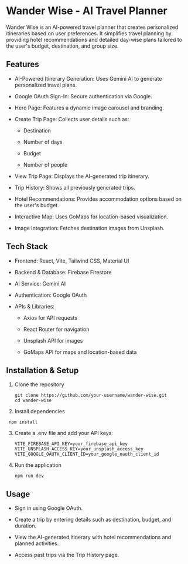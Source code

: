 # Wander Wise - AI Travel Planner

Wander Wise is an AI-powered travel planner that creates personalized itineraries based on user preferences. It simplifies travel planning by providing hotel recommendations and detailed day-wise plans tailored to the user's budget, destination, and group size.

## Features

- AI-Powered Itinerary Generation: Uses Gemini AI to generate personalized travel plans.

- Google OAuth Sign-In: Secure authentication via Google.

- Hero Page: Features a dynamic image carousel and branding.

- Create Trip Page: Collects user details such as:

  - Destination

  - Number of days

  - Budget

  - Number of people

- View Trip Page: Displays the AI-generated trip itinerary.

- Trip History: Shows all previously generated trips.

- Hotel Recommendations: Provides accommodation options based on the user's budget.

- Interactive Map: Uses GoMaps for location-based visualization.

- Image Integration: Fetches destination images from Unsplash.

## Tech Stack

- Frontend: React, Vite, Tailwind CSS, Material UI

- Backend & Database: Firebase Firestore

- AI Service: Gemini AI

- Authentication: Google OAuth

- APIs & Libraries:

  - Axios for API requests

  - React Router for navigation

  - Unsplash API for images

  - GoMaps API for maps and location-based data

## Installation & Setup

1. Clone the repository

   ```
   git clone https://github.com/your-username/wander-wise.git
   cd wander-wise
   ```

2. Install dependencies

  ```
   npm install
  ```

3. Create a .env file and add your API keys:

   ```
   VITE_FIREBASE_API_KEY=your_firebase_api_key
   VITE_UNSPLASH_ACCESS_KEY=your_unsplash_access_key
   VITE_GOOGLE_OAUTH_CLIENT_ID=your_google_oauth_client_id
   ```

4. Run the application

   ```
   npm run dev
   ```

## Usage

- Sign in using Google OAuth.

- Create a trip by entering details such as destination, budget, and duration.

- View the AI-generated itinerary with hotel recommendations and planned activities.

- Access past trips via the Trip History page.

